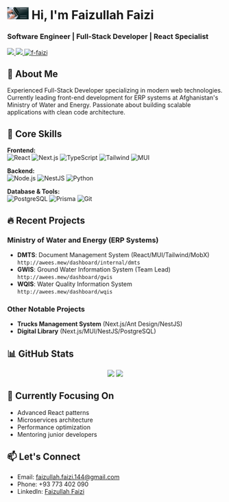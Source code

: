 # <img src="https://github.com/f-faizi/f-faizi/blob/main/faizi.gif" width="50px"> Hi, I'm Faizullah Faizi 
### Software Engineer | Full-Stack Developer | React Specialist

<p align="left">
  <a href="https://www.linkedin.com/in/faizullah-faizi-145917267/">
    <img src="https://img.shields.io/badge/LinkedIn-0077B5?style=for-the-badge&logo=linkedin&logoColor=white" />
  </a>
  <a href="mailto:faizullah.faizi.144@gmail.com">
    <img src="https://img.shields.io/badge/Gmail-D14836?style=for-the-badge&logo=gmail&logoColor=white" />
  </a>
  <a href="https://github.com/f-faizi">
    <img src="https://komarev.com/ghpvc/?username=f-faizi&label=Profile%20views&color=0e75b6&style=flat" alt="f-faizi" />
  </a>
</p>

## 🚀 About Me

Experienced Full-Stack Developer specializing in modern web technologies. Currently leading front-end development for ERP systems at Afghanistan's Ministry of Water and Energy. Passionate about building scalable applications with clean code architecture.

## 💼 Core Skills

**Frontend:**  
![React](https://img.shields.io/badge/React-20232A?style=for-the-badge&logo=react&logoColor=61DAFB)
![Next.js](https://img.shields.io/badge/Next.js-000000?style=for-the-badge&logo=nextdotjs&logoColor=white)
![TypeScript](https://img.shields.io/badge/TypeScript-007ACC?style=for-the-badge&logo=typescript&logoColor=white)
![Tailwind](https://img.shields.io/badge/Tailwind_CSS-38B2AC?style=for-the-badge&logo=tailwind-css&logoColor=white)
![MUI](https://img.shields.io/badge/Material--UI-0081CB?style=for-the-badge&logo=material-ui&logoColor=white)

**Backend:**  
![Node.js](https://img.shields.io/badge/Node.js-339933?style=for-the-badge&logo=nodedotjs&logoColor=white)
![NestJS](https://img.shields.io/badge/nestjs-E0234E?style=for-the-badge&logo=nestjs&logoColor=white)
![Python](https://img.shields.io/badge/Python-3776AB?style=for-the-badge&logo=python&logoColor=white)

**Database & Tools:**  
![PostgreSQL](https://img.shields.io/badge/PostgreSQL-316192?style=for-the-badge&logo=postgresql&logoColor=white)
![Prisma](https://img.shields.io/badge/Prisma-3982CE?style=for-the-badge&logo=Prisma&logoColor=white)
![Git](https://img.shields.io/badge/Git-F05032?style=for-the-badge&logo=git&logoColor=white)

## 🔥 Recent Projects

### Ministry of Water and Energy (ERP Systems)
- **DMTS**: Document Management System (React/MUI/Tailwind/MobX)  
  `http://awees.mew/dashboard/internal/dmts`
- **GWIS**: Ground Water Information System (Team Lead)  
  `http://awees.mew/dashboard/gwis`
- **WQIS**: Water Quality Information System  
  `http://awees.mew/dashboard/wqis`

### Other Notable Projects
- **Trucks Management System** (Next.js/Ant Design/NestJS)
- **Digital Library** (Next.js/MUI/NestJS/PostgreSQL)

## 📊 GitHub Stats

<p align="center">
  <img width="48%" src="https://github-readme-stats.vercel.app/api?username=f-faizi&show_icons=true&theme=radical" />
  <img width="48%" src="https://github-readme-stats.vercel.app/api/top-langs/?username=f-faizi&layout=compact&theme=radical" />
</p>

## 🎯 Currently Focusing On
- Advanced React patterns
- Microservices architecture
- Performance optimization
- Mentoring junior developers

## 📫 Let's Connect
- Email: faizullah.faizi.144@gmail.com
- Phone: +93 773 402 090
- LinkedIn: [Faizullah Faizi](https://www.linkedin.com/in/faizullah-faizi-145917267/)
